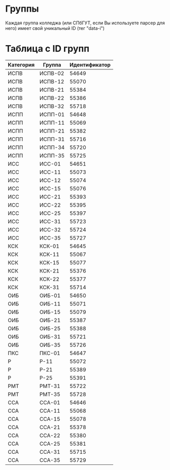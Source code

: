 Группы
==================
Каждая группа колледжа (или СПбГУТ, если Вы используете парсер для него) имеет свой уникальный ID (тег "data-i")

Таблица с ID групп
==================

| Категория | Группа   | Идентификатор |
|-----------|----------|---------------|
| ИСПВ      | ИСПВ-02  | 54649         |
| ИСПВ      | ИСПВ-12  | 55070         |
| ИСПВ      | ИСПВ-21  | 55384         |
| ИСПВ      | ИСПВ-22  | 55386         |
| ИСПВ      | ИСПВ-32  | 55718         |
| ИСПП      | ИСПП-01  | 54648         |
| ИСПП      | ИСПП-11  | 55069         |
| ИСПП      | ИСПП-21  | 55382         |
| ИСПП      | ИСПП-31  | 55716         |
| ИСПП      | ИСПП-34  | 55720         |
| ИСПП      | ИСПП-35  | 55725         |
| ИСС       | ИСС-01   | 54651         |
| ИСС       | ИСС-11   | 55073         |
| ИСС       | ИСС-12   | 55074         |
| ИСС       | ИСС-15   | 55076         |
| ИСС       | ИСС-21   | 55393         |
| ИСС       | ИСС-22   | 55395         |
| ИСС       | ИСС-25   | 55397         |
| ИСС       | ИСС-31   | 55723         |
| ИСС       | ИСС-32   | 55724         |
| ИСС       | ИСС-35   | 55727         |
| КСК       | КСК-01   | 54645         |
| КСК       | КСК-11   | 55067         |
| КСК       | КСК-15   | 55077         |
| КСК       | КСК-21   | 55376         |
| КСК       | КСК-22   | 55377         |
| КСК       | КСК-31   | 55714         |
| ОИБ       | ОИБ-01   | 54650         |
| ОИБ       | ОИБ-11   | 55071         |
| ОИБ       | ОИБ-15   | 55079         |
| ОИБ       | ОИБ-21   | 55387         |
| ОИБ       | ОИБ-25   | 55388         |
| ОИБ       | ОИБ-31   | 55721         |
| ОИБ       | ОИБ-35   | 55726         |
| ПКС       | ПКС-01   | 54647         |
| Р         | Р-11     | 55072         |
| Р         | Р-21     | 55389         |
| Р         | Р-25     | 55391         |
| РМТ       | РМТ-31   | 55722         |
| РМТ       | РМТ-35   | 55728         |
| ССА       | ССА-01   | 54646         |
| ССА       | ССА-11   | 55068         |
| ССА       | ССА-15   | 55078         |
| ССА       | ССА-21   | 55378         |
| ССА       | ССА-22   | 55380         |
| ССА       | ССА-25   | 55381         |
| ССА       | ССА-31   | 55715         |
| ССА       | ССА-35   | 55729         |

